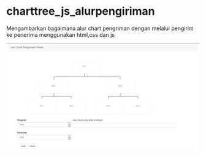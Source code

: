 # charttree_js_alurpengiriman

Mengambarkan bagaimana alur chart pengriman dengan melalui pengirim ke penerima menggunakan html,css dan js

![Screenshoot](https://raw.githubusercontent.com/odiliohafidh/charttree_js_alurpengiriman/master/chart.png "Screenshoot")
